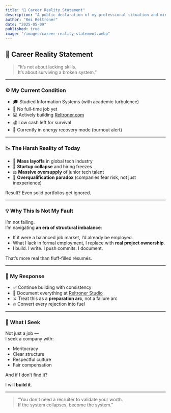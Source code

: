 ```yaml
---
title: "📄 Career Reality Statement"
description: "A public declaration of my professional situation and mindset during the global talent oversupply era."
author: "Rei Reltroner"
date: "2025-05-09"
published: true
image: "/images/career-reality-statement.webp"
---
```


## 📄 Career Reality Statement

> “It’s not about lacking skills.  
> It’s about surviving a broken system.”

---

### ⚙️ My Current Condition

- 🎓 Studied Information Systems (with academic turbulence)
- 💼 No full-time job yet
- 💻 Actively building [Reltroner.com](https://reltroner.com)
- 💰 Low cash left for survival
- 🔋 Currently in energy recovery mode (burnout alert)

---

### 📉 The Harsh Reality of Today

- 🔺 **Mass layoffs** in global tech industry  
- 🔻 **Startup collapse** and hiring freezes  
- ⚖️ **Massive oversupply** of junior tech talent  
- 🧠 **Overqualification paradox** (companies fear risk, not just inexperience)  

Result? Even solid portfolios get ignored.

---

### 💡 Why This Is Not My Fault

I’m not failing.  
I’m navigating **an era of structural imbalance**:

- If it were a balanced job market, I’d already be employed.
- What I lack in formal employment, I replace with **real project ownership**.
- I build. I write. I push commits. I document.

That’s more real than fluff-filled résumés.

---

### 🧱 My Response

- ✅ Continue building with consistency
- 📜 Document everything at [Reltroner Studio](https://reltroner.com)
- ⚔️ Treat this as a **preparation arc**, not a failure arc
- 🔥 Convert every rejection into fuel

---

### 🧭 What I Seek

Not just a job —  
I seek a company with:

- Meritocracy  
- Clear structure  
- Respectful culture  
- Fair compensation  

And if I don’t find it?

I will **build it**.

---

> “You don't need a recruiter to validate your worth.  
> If the system collapses, become the system.”

